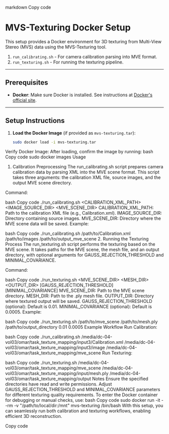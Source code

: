 
markdown
Copy code
# MVS-Texturing Docker Setup

This setup provides a Docker environment for 3D texturing from Multi-View Stereo (MVS) data using the MVS-Texturing tool. 
1. `run_calibrating.sh` - For camera calibration parsing into MVE format.
2. `run_texturing.sh` - For running the texturing pipeline.

---

## Prerequisites

- **Docker**: Make sure Docker is installed. See instructions at [Docker's official site](https://docs.docker.com/get-docker/).

---

## Setup Instructions

1. **Load the Docker Image** (if provided as `mvs-texturing.tar`):
   ```bash
   sudo docker load -i mvs-texturing.tar
Verify Docker Image: After loading, confirm the image by running:
bash
Copy code
sudo docker images
Usage
1. Calibration Preprocessing
The run_calibrating.sh script prepares camera calibration data by parsing XML into the MVE scene format. This script takes three arguments: the calibration XML file, source images, and the output MVE scene directory.

Command:

bash
Copy code
./run_calibrating.sh <CALIBRATION_XML_PATH> <IMAGE_SOURCE_DIR> <MVE_SCENE_DIR>
CALIBRATION_XML_PATH: Path to the calibration XML file (e.g., Calibration.xml).
IMAGE_SOURCE_DIR: Directory containing source images.
MVE_SCENE_DIR: Directory where the MVE scene data will be saved.
Example:

bash
Copy code
./run_calibrating.sh /path/to/Calibration.xml /path/to/images /path/to/output_mve_scene
2. Running the Texturing Process
The run_texturing.sh script performs the texturing based on the MVE scene. It takes paths for the MVE scene, the mesh file, and an output directory, with optional arguments for GAUSS_REJECTION_THRESHOLD and MINIMAL_COVARIANCE.

Command:

bash
Copy code
./run_texturing.sh <MVE_SCENE_DIR> <MESH_DIR> <OUTPUT_DIR> [GAUSS_REJECTION_THRESHOLD] [MINIMAL_COVARIANCE]
MVE_SCENE_DIR: Path to the MVE scene directory.
MESH_DIR: Path to the .ply mesh file.
OUTPUT_DIR: Directory where textured output will be saved.
GAUSS_REJECTION_THRESHOLD (optional): Default is 0.01.
MINIMAL_COVARIANCE (optional): Default is 0.0005.
Example:

bash
Copy code
./run_texturing.sh /path/to/mve_scene /path/to/mesh.ply /path/to/output_directory 0.01 0.0005
Example Workflow
Run Calibration:

bash
Copy code
./run_calibrating.sh /media/dc-04-vol03/omar/task_texture_mapping/input3/Calibration.xml /media/dc-04-vol03/omar/task_texture_mapping/input3/image /media/dc-04-vol03/omar/task_texture_mapping/mve_scene
Run Texturing:

bash
Copy code
./run_texturing.sh /media/dc-04-vol03/omar/task_texture_mapping/mve_scene /media/dc-04-vol03/omar/task_texture_mapping/input/mesh.ply /media/dc-04-vol03/omar/task_texture_mapping/output
Notes
Ensure the specified directories have read and write permissions.
Adjust GAUSS_REJECTION_THRESHOLD and MINIMAL_COVARIANCE parameters for different texturing quality requirements.
To enter the Docker container for debugging or manual checks, use:
bash
Copy code
sudo docker run -it --rm -v "/path/to/local/dir:/mnt" mvs-texturing /bin/bash
With this setup, you can seamlessly run both calibration and texturing workflows, enabling efficient 3D reconstruction.

Copy code





